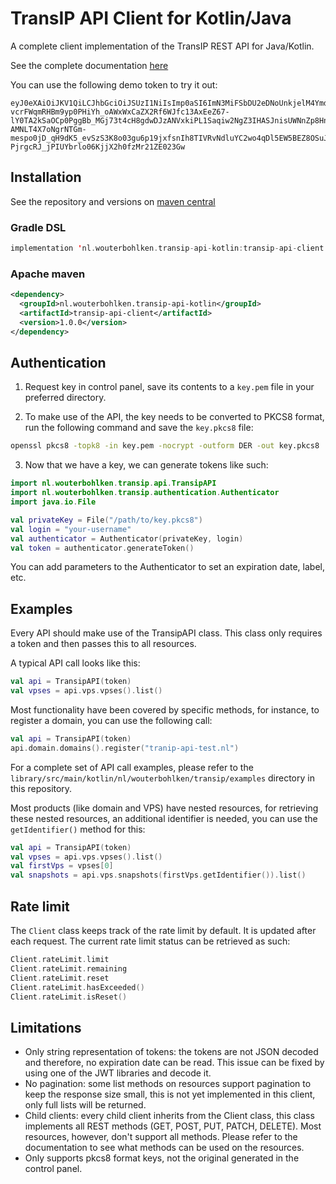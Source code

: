 # TransIP API Client for Kotlin/Java
A complete client implementation of the TransIP REST API for Java/Kotlin.

See the complete documentation [here](https://api.transip.nl/rest/docs.html)

You can use the following demo token to try it out:
```
eyJ0eXAiOiJKV1QiLCJhbGciOiJSUzI1NiIsImp0aSI6ImN3MiFSbDU2eDNoUnkjelM4YmdOIn0.eyJpc3MiOiJhcGkudHJhbnNpcC5ubCIsImF1ZCI6ImFwaS50cmFuc2lwLm5sIiwianRpIjoiY3cyIVJsNTZ4M2hSeSN6UzhiZ04iLCJpYXQiOjE1ODIyMDE1NTAsIm5iZiI6MTU4MjIwMTU1MCwiZXhwIjoyMTE4NzQ1NTUwLCJjaWQiOiI2MDQ0OSIsInJvIjpmYWxzZSwiZ2siOmZhbHNlLCJrdiI6dHJ1ZX0.fYBWV4O5WPXxGuWG-vcrFWqmRHBm9yp0PHiYh_oAWxWxCaZX2Rf6WJfc13AxEeZ67-lY0TA2kSaOCp0PggBb_MGj73t4cH8gdwDJzANVxkiPL1Saqiw2NgZ3IHASJnisUWNnZp8HnrhLLe5ficvb1D9WOUOItmFC2ZgfGObNhlL2y-AMNLT4X7oNgrNTGm-mespo0jD_qH9dK5_evSzS3K8o03gu6p19jxfsnIh8TIVRvNdluYC2wo4qDl5EW5BEZ8OSuJ121ncOT1oRpzXB0cVZ9e5_UVAEr9X3f26_Eomg52-PjrgcRJ_jPIUYbrlo06KjjX2h0fzMr21ZE023Gw
```

## Installation

See the repository and versions on [maven central](https://search.maven.org/artifact/nl.wouterbohlken.transip-api-kotlin/transip-api-client)

### Gradle DSL
```kotlin
implementation 'nl.wouterbohlken.transip-api-kotlin:transip-api-client:1.0.0'
```

### Apache maven
```xml
<dependency>
  <groupId>nl.wouterbohlken.transip-api-kotlin</groupId>
  <artifactId>transip-api-client</artifactId>
  <version>1.0.0</version>
</dependency>
```

## Authentication

1.  Request key in control panel, save its contents to a `key.pem` file in your preferred directory.

2.  To make use of the API, the key needs to be converted to PKCS8 format, run the following command and save the `key.pkcs8` file:

```bash
openssl pkcs8 -topk8 -in key.pem -nocrypt -outform DER -out key.pkcs8
```

3.  Now that we have a key, we can generate tokens like such:

```kotlin
import nl.wouterbohlken.transip.api.TransipAPI
import nl.wouterbohlken.transip.authentication.Authenticator
import java.io.File

val privateKey = File("/path/to/key.pkcs8")
val login = "your-username"
val authenticator = Authenticator(privateKey, login)
val token = authenticator.generateToken()
```

You can add parameters to the Authenticator to set an expiration date, label, etc.


## Examples

Every API should make use of the TransipAPI class. This class only requires a token and then passes this to all resources.

A typical API call looks like this:

```kotlin
val api = TransipAPI(token)
val vpses = api.vps.vpses().list()
```

Most functionality have been covered by specific methods, for instance, to register a domain, you can use the following call:

```kotlin
val api = TransipAPI(token)
api.domain.domains().register("tranip-api-test.nl")
```

For a complete set of API call examples, please refer to the `library/src/main/kotlin/nl/wouterbohlken/transip/examples` directory in this repository.

Most products (like domain and VPS) have nested resources, for retrieving these nested resources, an additional identifier is needed, you can use the `getIdentifier()` method for this:

```kotlin
val api = TransipAPI(token)
val vpses = api.vps.vpses().list()
val firstVps = vpses[0]
val snapshots = api.vps.snapshots(firstVps.getIdentifier()).list()
```

## Rate limit
The `Client` class keeps track of the rate limit by default. It is updated after each request.
The current rate limit status can be retrieved as such:
```kotlin
Client.rateLimit.limit
Client.rateLimit.remaining
Client.rateLimit.reset
Client.rateLimit.hasExceeded()
Client.rateLimit.isReset()
```


## Limitations

-  Only string representation of tokens: the tokens are not JSON decoded and therefore, no expiration date can be read. This issue can be fixed by using one of the JWT libraries and decode it.
-  No pagination: some list methods on resources support pagination to keep the response size small, this is not yet implemented in this client, only full lists will be returned.
-  Child clients: every child client inherits from the Client class, this class implements all REST methods (GET, POST, PUT, PATCH, DELETE). Most resources, however, don't support all methods. Please refer to the documentation to see what methods can be used on the resources.
-  Only supports pkcs8 format keys, not the original generated in the control panel.
